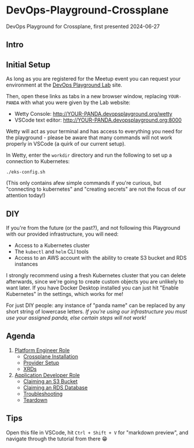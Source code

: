 # DevOps-Playground-Crossplane

DevOps Playground for Crossplane, first presented 2024-06-27

## Intro

## Initial Setup

As long as you are registered for the Meetup event you can request your environment at the [DevOps Playground Lab](https://lab.devopsplayground.org) site.

Then, open these links as tabs in a new browser window, replacing `YOUR-PANDA` with what you were given by the Lab website:

- Wetty Console: http://YOUR-PANDA.devopsplayground.org/wetty
- VSCode text editor: http://YOUR-PANDA.devopsplayground.org:8000

Wetty will act as your terminal and has access to everything you need for the playground - please be aware that many commands will not work properly in VSCode (a quirk of our current setup).

In Wetty, enter the `workdir` directory and run the following to set up a connection to Kubernetes:

```shell
./eks-config.sh
```

(This only contains afew simple commands if you're curious, but "connecting to kubernetes" and "creating secrets" are not the focus of our attention today!)

## DIY

If you're from the future (or the past?), and not following this Playground with our provided infrastructure, you will need:

- Access to a Kubernetes cluster
- The `kubectl` and `helm` CLI tools
- Access to an AWS account with the ability to create S3 bucket and RDS instances

I strongly recommend using a fresh Kubernetes cluster that you can delete afterwards, since we're going to create custom objects you are unlikely to want later. If you have Docker Desktop installed you can just hit "Enable Kubernetes" in the settings, which works for me!

For just DIY people: any instance of "panda name" can be replaced by any short string of lowercase letters. _If you're using our infrastructure you must use your assigned panda, else certain steps will not work!_

## Agenda

1. [Platform Engineer Role](1-platform-engineer/README.md)
    - [Crossplane Installation](1-platform-engineer/1a-crossplane-install/README.md)
    - [Provider Setup](1-platform-engineer/1b-providers/README.md)
    - [XRDs](1-platform-engineer/1c-xrds/README.md)
2. [Application Developer Role](2-application-developer/README.md)
    - [Claiming an S3 Bucket](2-application-developer/2a-s3/README.md)
    - [Claiming an RDS Database](2-application-developer/2b-rds/README.md)
    - [Troubleshooting](2-application-developer/2c-troubleshooting/README.md)
    - [Teardown](2-application-developer/2d-teardown/README.md)

## Tips

Open this file in VSCode, hit `Ctrl + Shift + V` for "markdown preview", and navigate through the tutorial from there 😁
